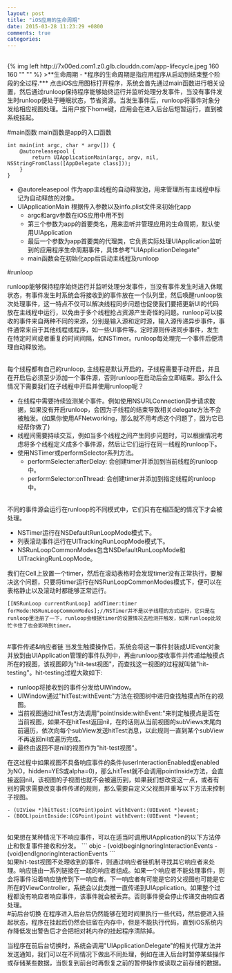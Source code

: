 ```yaml
---
layout: post
title: "iOS应用的生命周期"
date: 2015-03-28 11:23:29 +0800
comments: true
categories: 
---
```


<br/>
{% img left http://7x00ed.com1.z0.glb.clouddn.com/app-lifecycle.jpeg 160 160 "" "" %}
>**生命周期 - *程序的生命周期是指应用程序从启动到结束整个阶段的全过程.***   
点击iOS应用图标打开程序，系统会首先通过main函数进行相关设置，然后通过runloop保持程序能够始终运行并监听处理分发事件，当没有事件发生时runloop便处于睡眠状态，节省资源。当发生事件后，runloop将事件对象分发给相应视图处理。当用户按下home键，应用会在进入后台后短暂运行，直到被系统挂起。

<br/>
<!-- more -->

#main函数
main函数是app的入口函数   
``` objc
int main(int argc, char * argv[]) {
    @autoreleasepool {
        return UIApplicationMain(argc, argv, nil, NSStringFromClass([AppDelegate class]));
    }
}
```  
  
- @autoreleasepool 作为app主线程的自动释放池，用来管理所有主线程中标记为自动释放的对象。
- UIApplicationMain 根据传入参数以及info.plist文件来初始化app  
	- argc和argv参数在iOS应用中用不到
	- 第三个参数为app的首要类名，用来监听并管理应用的生命周期，默认使用UIApplication
	- 最后一个参数为app首要类的代理类，它负责实际处理UIApplication监听到的应用程序生命周期事件，具体参考"UIApplicationDelegate"
	- main函数会在初始化app后启动主线程及runloop
	
#runloop

runloop能够保持程序始终运行并监听处理分发事件，当没有事件发生时进入休眠状态，有事件发生时系统会将接收到的事件放在一个队列里，然后唤醒runloop依次处理事件，这一特点不仅可以解决线程同步问题也促使我们要把更新UI的代码放在主线程中运行，以免由于多个线程抢占资源产生奇怪的问题。runloop可以接收的事件来自两种不同的来源，分别是输入源和定时源，输入源传递异步事件，事件通常来自于其他线程或程序，如一些UI事件等。定时源则传递同步事件，发生在特定时间或者重复的时间间隔，如NSTimer。runloop每处理完一个事件后便清理自动释放池。

<br/>
每个线程都有自己的runloop, 主线程是默认开启的，子线程需要手动开启，并且在开启后必须至少添加一个事件源，否则runloop在启动后会立即结束。那么什么情况下需要我们在子线程中开启并使用runloop呢？

- 在线程中需要持续监测某个事件。例如使用NSURLConnection异步请求数据，如果没有开启runloop，会因为子线程的结束导致相关delegate方法不会被触发。(如果你使用AFNetworking，那么就不用考虑这个问题了，因为它已经帮你做了)
- 线程间需要持续交互，例如当多个线程之间产生同步问题时，可以根据情况考虑将多个线程定义成多个事件源，然后让它们运行在同一线程的runloop下。
- 使用NSTimer或performSelector系列方法。
	- performSelecter:afterDelay: 会创建timer并添加到当前线程的runloop中。
	- performSelector:onThread: 会创建timer并添加到指定线程的runloop中。

<br/>
不同的事件源会运行在runloop的不同模式中，它们只有在相匹配的情况下才会被处理。

- NSTimer运行在NSDefaultRunLoopMode模式下。
- 列表滚动事件运行在UITrackingRunLoopMode模式下。
- NSRunLoopCommonModes包含NSDefaultRunLoopMode和UITrackingRunLoopMode。  

我们在Cell上放置一个timer，然后在滚动表格时会发现timer没有正常执行，要解决这个问题，只要将timer运行在NSRunLoopCommonModes模式下，便可以在表格静止以及滚动时都能够正常运行。

``` objc
[[NSRunLoop currentRunLoop] addTimer:timer forMode:NSRunLoopCommonModes];//NSTimer并不是以子线程的方式运行，它只是在runloop里注册了一下，runloop会根据timer的设置情况去检测并触发，如果runloop比较忙卡住了也会影响到timer。
```

<br/>
#事件传递&响应者链
当发生触摸操作后，系统会将这一事件封装成UIEvent对象并放到由UIApplication管理的事件队列中，再由runloop接收事件并传递给触摸点所在的视图，该视图即为"hit-test视图"，而查找这一视图的过程就叫做"hit-testing"。hit-testing过程大致如下: 
 
- runloop将接收到的事件分发给UIWindow。
- UIWindow通过"hitTest:withEvent:"方法在视图树中递归查找触摸点所在的视图。
- 当前视图通过hitTest方法调用"pointInside:withEvent:"来判定触摸点是否在当前视图，如果不在hitTest返回nil，在的话则从当前视图的subViews末尾向前遍历，依次向每个subView发送hitTest消息，以此规则一直到某个subView不再返回nil或遍历完成。
- 最终由返回不是nil的视图作为"hit-test视图"。

在这过程中如果视图不具备响应事件的条件(userInteractionEnabled或enabled为NO，hidden=YES或alpha=0)，那么hitTest就不会调用pointInside方法，会直接返回nil，该视图的子视图也就不会被遍历到，如果我们想改变这一点，或者有别的需求需要改变事件传递的规则，那么需要自定义父视图并重写以下方法来控制子视图。
``` objc
- (UIView *)hitTest:(CGPoint)point withEvent:(UIEvent *)event;
- (BOOL)pointInside:(CGPoint)point withEvent:(UIEvent *)event;
```
<br/>
如果想在某种情况下不响应事件，可以在适当时调用UIApplication的以下方法停止和恢复事件接收和分发。
``` objc
- (void)beginIgnoringInteractionEvents
- (void)endIgnoringInteractionEvents
```

<br/>
如果hit-test视图不处理收到的事件，则通过响应者链机制寻找其它响应者来处理。响应链由一系列链接在一起的响应者组成。如果一个响应者不能处理事件，则会将事件沿着响应链传到下一响应者。下一响应者有可能是它的父视图也可能是它所在的ViewController，系统会以此类推一直传递到UIApplication。如果整个过程都没有响应者响应事件，该事件就会被丢弃。否则事件便会停止传递交由响应者处理。

<br/>
#前后台切换
在程序进入后台后仍然能够在短时间里执行一些代码，然后便进入挂起状态，程序在挂起后仍然会驻留在内存中，但是不能执行代码，直到iOS系统内存降低发出警告后才会把相对耗内存的挂起程序清除掉。  

当程序在前后台切换时，系统会调用"UIApplicationDelegate"的相关代理方法并发送通知，我们可以在不同情况下做出不同处理，例如在进入后台时暂停某些操作或存储某些数据，当恢复到前台时再恢复之前的暂停操作或读取之前存储的数据。


